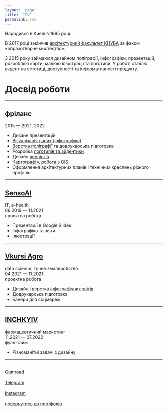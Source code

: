 ```yaml
---
layout: 'page'
title:  "CV"
permalink: /cv
---
```

<!-- <img class='avatar' src='/img/me.jpg'> -->
<p>Народився в Києві в 1995 році. </p>
<p>В 2017 році закінчив <a href='https://uk.wikipedia.org/wiki/%D0%9A%D0%B8%D1%97%D0%B2%D1%81%D1%8C%D0%BA%D0%B8%D0%B9_%D0%BD%D0%B0%D1%86%D1%96%D0%BE%D0%BD%D0%B0%D0%BB%D1%8C%D0%BD%D0%B8%D0%B9_%D1%83%D0%BD%D1%96%D0%B2%D0%B5%D1%80%D1%81%D0%B8%D1%82%D0%B5%D1%82_%D0%B1%D1%83%D0%B4%D1%96%D0%B2%D0%BD%D0%B8%D1%86%D1%82%D0%B2%D0%B0_%D1%96_%D0%B0%D1%80%D1%85%D1%96%D1%82%D0%B5%D0%BA%D1%82%D1%83%D1%80%D0%B8#%D0%90%D1%80%D1%85%D1%96%D1%82%D0%B5%D0%BA%D1%82%D1%83%D1%80%D0%BD%D0%B8%D0%B9_%D1%84%D0%B0%D0%BA%D1%83%D0%BB%D1%8C%D1%82%D0%B5%D1%82'>архітектурний факультет КНУБА</a> за фахом «образотворче&nbsp;мистецтво».</p>
<p>З 2015 року займаюся дизайном поліграфії, інфографіки, презентацій, розробляю карти, малюю ілюстрації та&nbsp;логотипи. У роботі ставлю акцент на&nbsp;естетиці, доступності та&nbsp;інформативності продукту.</p>
<h1 class='cv'>Досвід роботи</h1><hr class='cv'>
<h2 class='cv'>фріланс</h2>
<p class='cv-years'>2015 — 2021, 2022</p>
<ul>
	<li>Дизайн презентацій</li>
	<li><a href='/dataviz/'>Візуалізація даних (інфографіка)</a></li>
	<li><a href='/print/'>Верстка поліграфії</a> та додрукарська підготовка</li>
	<li>Розробка <a href='/identity/'>логотипів та айдентики</a></li>
	<li>Дизайн <a href='/other/'>лендінгів</a></li>
	<li><a href='/maps/'>Картографія</a>, робота з GIS</li>
	<li>Оформлення архітектурних планів і технічних креслень різного профілю</li>
</ul><hr class='cv'>
<h2 class='cv'><a href='https://www.sensoai.com'>SensoAI</a></h2>
<p class='cv-years'>IT, e-health<br>06.2019 — 11.2021<br>проєктна робота</p>
<ul>
	<li>Презентації в Google Slides</li>
	<li>Інфографіка та звіти</li>
	<li>Ілюстрації</li>
</ul><hr class='cv'>
<h2 class='cv'><a href='https://vkursi.pro/zemli'>Vkursi Agro</a></h2>
<p class='cv-years'>data science, точне землеробство<br>04.2021 — 11.2021<br>проєктна робота</p>
<ul>
	<li>Дизайн і верстка <a href='/print/vkursi-vin'>інфографічних звітів</a></li>
	<li>Додрукарська підготовка</li>
	<li>Банери для соцмереж</li>
</ul><hr class='cv'>
<h2 class='cv'><a href='https://www.inchkiev.ua/'>INCHKYIV</a></h2>
<p class='cv-years'>фармацевтичний маркетинг<br>11.2021 — 07.2022<br>фулл-тайм</p>
<ul>
	<li>Різноманітні задачі з дизайну</li>
</ul><hr class='cv'><br>
<a href="https://andriy1.gumroad.com/">Gumroad</a><br><br>
<a href="https://t.me/volotkovsky">Telegram</a><br><br>
<a href='https://www.instagram.com/a.v.t.s.k/'>Instagram</a><br><br>
<a href='/'>повернутись до портфоліо</a>